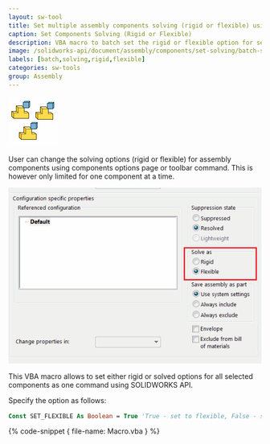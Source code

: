 ```yaml
---
layout: sw-tool
title: Set multiple assembly components solving (rigid or flexible) using SOLIDWORKS API
caption: Set Components Solving (Rigid or Flexible)
description: VBA macro to batch set the rigid or flexible option for selected components in the assembly using SOLIDWORKS API
image: /solidworks-api/document/assembly/components/set-solving/batch-set-solving.png
labels: [batch,solving,rigid,flexible]
categories: sw-tools
group: Assembly
---
```

![Setting the solving for multiple assembly components](batch-set-solving.png)

User can change the solving options (rigid or flexible) for assembly components using components options page or toolbar command. This is however only limited for one component at a time.

![Solving options for the components page](solving-options.png)

This VBA macro allows to set either rigid or solved options for all selected components as one command using SOLIDWORKS API.

Specify the option as follows:

~~~ vb
Const SET_FLEXIBLE As Boolean = True 'True - set to flexible, False - set to Rigid
~~~

{% code-snippet { file-name: Macro.vba } %}
